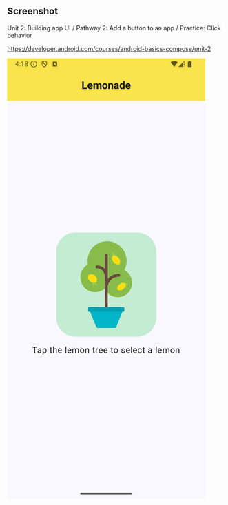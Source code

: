 ## Screenshot
Unit 2: Building app UI / Pathway 2: Add a button to an app / Practice: Click behavior

https://developer.android.com/courses/android-basics-compose/unit-2


![Screenshot](/screenshot/screenshot.png)
